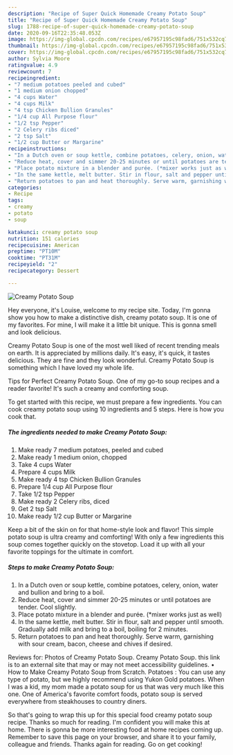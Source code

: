 ```yaml
---
description: "Recipe of Super Quick Homemade Creamy Potato Soup"
title: "Recipe of Super Quick Homemade Creamy Potato Soup"
slug: 1788-recipe-of-super-quick-homemade-creamy-potato-soup
date: 2020-09-16T22:35:48.053Z
image: https://img-global.cpcdn.com/recipes/e67957195c98fad6/751x532cq70/creamy-potato-soup-recipe-main-photo.jpg
thumbnail: https://img-global.cpcdn.com/recipes/e67957195c98fad6/751x532cq70/creamy-potato-soup-recipe-main-photo.jpg
cover: https://img-global.cpcdn.com/recipes/e67957195c98fad6/751x532cq70/creamy-potato-soup-recipe-main-photo.jpg
author: Sylvia Moore
ratingvalue: 4.9
reviewcount: 7
recipeingredient:
- "7 medium potatoes peeled and cubed"
- "1 medium onion chopped"
- "4 cups Water"
- "4 cups Milk"
- "4 tsp Chicken Bullion Granules"
- "1/4 cup All Purpose flour"
- "1/2 tsp Pepper"
- "2 Celery ribs diced"
- "2 tsp Salt"
- "1/2 cup Butter or Margarine"
recipeinstructions:
- "In a Dutch oven or soup kettle, combine potatoes, celery, onion, water and bullion and bring to a boil."
- "Reduce heat, cover and simmer 20-25 minutes or until potatoes are tender.  Cool slightly."
- "Place potato mixture in a blender and purée. (*mixer works just as well)"
- "In the same kettle, melt butter. Stir in flour, salt and pepper until smooth.  Gradually add milk and bring to a boil, boiling for 2 minutes."
- "Return potatoes to pan and heat thoroughly. Serve warm, garnishing with sour cream, bacon, cheese and chives if desired."
categories:
- Recipe
tags:
- creamy
- potato
- soup

katakunci: creamy potato soup 
nutrition: 151 calories
recipecuisine: American
preptime: "PT10M"
cooktime: "PT31M"
recipeyield: "2"
recipecategory: Dessert

---
```



![Creamy Potato Soup](https://img-global.cpcdn.com/recipes/e67957195c98fad6/751x532cq70/creamy-potato-soup-recipe-main-photo.jpg)

Hey everyone, it's Louise, welcome to my recipe site. Today, I'm gonna show you how to make a distinctive dish, creamy potato soup. It is one of my favorites. For mine, I will make it a little bit unique. This is gonna smell and look delicious.

Creamy Potato Soup is one of the most well liked of recent trending meals on earth. It is appreciated by millions daily. It's easy, it's quick, it tastes delicious. They are fine and they look wonderful. Creamy Potato Soup is something which I have loved my whole life.

Tips for Perfect Creamy Potato Soup. One of my go-to soup recipes and a reader favorite! It&#39;s such a creamy and comforting soup.


To get started with this recipe, we must prepare a few ingredients. You can cook creamy potato soup using 10 ingredients and 5 steps. Here is how you cook that.

<!--inarticleads1-->

##### The ingredients needed to make Creamy Potato Soup:

1. Make ready 7 medium potatoes, peeled and cubed
1. Make ready 1 medium onion, chopped
1. Take 4 cups Water
1. Prepare 4 cups Milk
1. Make ready 4 tsp Chicken Bullion Granules
1. Prepare 1/4 cup All Purpose flour
1. Take 1/2 tsp Pepper
1. Make ready 2 Celery ribs, diced
1. Get 2 tsp Salt
1. Make ready 1/2 cup Butter or Margarine


Keep a bit of the skin on for that home-style look and flavor! This simple potato soup is ultra creamy and comforting! With only a few ingredients this soup comes together quickly on the stovetop. Load it up with all your favorite toppings for the ultimate in comfort. 

<!--inarticleads2-->

##### Steps to make Creamy Potato Soup:

1. In a Dutch oven or soup kettle, combine potatoes, celery, onion, water and bullion and bring to a boil.
1. Reduce heat, cover and simmer 20-25 minutes or until potatoes are tender.  Cool slightly.
1. Place potato mixture in a blender and purée. (*mixer works just as well)
1. In the same kettle, melt butter. Stir in flour, salt and pepper until smooth.  Gradually add milk and bring to a boil, boiling for 2 minutes.
1. Return potatoes to pan and heat thoroughly. Serve warm, garnishing with sour cream, bacon, cheese and chives if desired.


Reviews for: Photos of Creamy Potato Soup. Creamy Potato Soup. this link is to an external site that may or may not meet accessibility guidelines. • How to Make Creamy Potato Soup from Scratch. Potatoes : You can use any type of potato, but we highly recommend using Yukon Gold potatoes. When I was a kid, my mom made a potato soup for us that was very much like this one. One of America&#39;s favorite comfort foods, potato soup is served everywhere from steakhouses to country diners. 

So that's going to wrap this up for this special food creamy potato soup recipe. Thanks so much for reading. I'm confident you will make this at home. There is gonna be more interesting food at home recipes coming up. Remember to save this page on your browser, and share it to your family, colleague and friends. Thanks again for reading. Go on get cooking!
